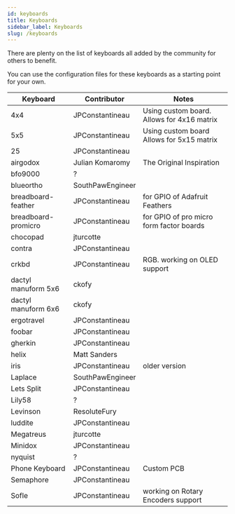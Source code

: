 ```yaml
---
id: keyboards
title: Keyboards
sidebar_label: Keyboards
slug: /keyboards
---
```


There are plenty on the list of keyboards all added by the community for others to benefit.

You can use the configuration files for these keyboards as a starting point for your own.


| Keyboard          | Contributor      |  Notes       |
| ----------------- | ---------------- | ---------- |
| 4x4               | JPConstantineau  | Using custom board. Allows for 4x16 matrix |
| 5x5               | JPConstantineau  | Using custom board  Allows for 5x15 matrix |
| 25                | JPConstantineau  |   |
| airgodox          | Julian Komaromy  | The Original Inspiration  |
| bfo9000           | ?  |   |
| blueortho         | SouthPawEngineer   |   |
| breadboard-feather  | JPConstantineau  | for GPIO of Adafruit Feathers  |
| breadboard-promicro | JPConstantineau  | for GPIO of pro micro form factor boards  |
| chocopad          | jturcotte  |   |
| contra            | JPConstantineau  |   |
| crkbd             | JPConstantineau  | RGB. working on OLED support |
| dactyl manuform 5x6   | ckofy   |  |
| dactyl manuform 6x6   | ckofy   |  |
| ergotravel        | JPConstantineau  |   |
| foobar            | JPConstantineau  |   |
| gherkin           | JPConstantineau  |   |
| helix             | Matt Sanders  |   |
| iris              | JPConstantineau  | older version  |
| Laplace           | SouthPawEngineer   |   |
| Lets Split        | JPConstantineau  |   |
| Lily58            | ?  |   |
| Levinson          | ResoluteFury   |   |
| luddite           | JPConstantineau  |   |
| Megatreus         | jturcotte  |   |
| Minidox           | JPConstantineau  |   |
| nyquist           | ?  |   |
| Phone Keyboard    | JPConstantineau  | Custom PCB  |
| Semaphore         | JPConstantineau  |   |
| Sofle             | JPConstantineau  |  working on Rotary Encoders support  |